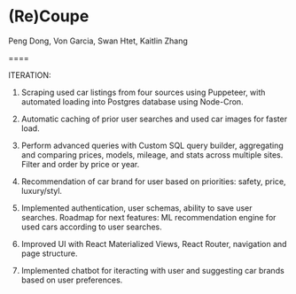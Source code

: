 # (Re)Coupe

Peng Dong, Von Garcia, Swan Htet, Kaitlin Zhang

====

ITERATION: 

1. Scraping used car listings from four sources using Puppeteer, with automated loading into Postgres database using Node-Cron. 

2. Automatic caching of prior user searches and used car images for faster load.

3. Perform advanced queries with Custom SQL query builder, aggregating and comparing prices, models, mileage, and stats across multiple sites. Filter and order by price or year.

4. Recommendation of car brand for user based on priorities: safety, price, luxury/styl. 

5. Implemented authentication, user schemas, ability to save user searches. Roadmap for next features: ML recommendation engine for used cars according to user searches.

6. Improved UI with React Materialized Views, React Router, navigation and page structure.

7. Implemented chatbot for iteracting with user and suggesting car brands based on user preferences.
